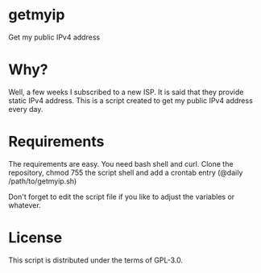 # getmyip
Get my public IPv4 address

# Why?
Well, a few weeks I subscribed to a new ISP. It is said that they
provide static IPv4 address. This is a script created to get my public
IPv4 address every day.

# Requirements
The requirements are easy. You need bash shell and curl.
Clone the repository, chmod 755 the script shell and add a crontab entry
(@daily /path/to/getmyip.sh)

Don't forget to edit the script file if you like to adjust the variables
or whatever.

# License
This script is distributed under the terms of GPL-3.0.
